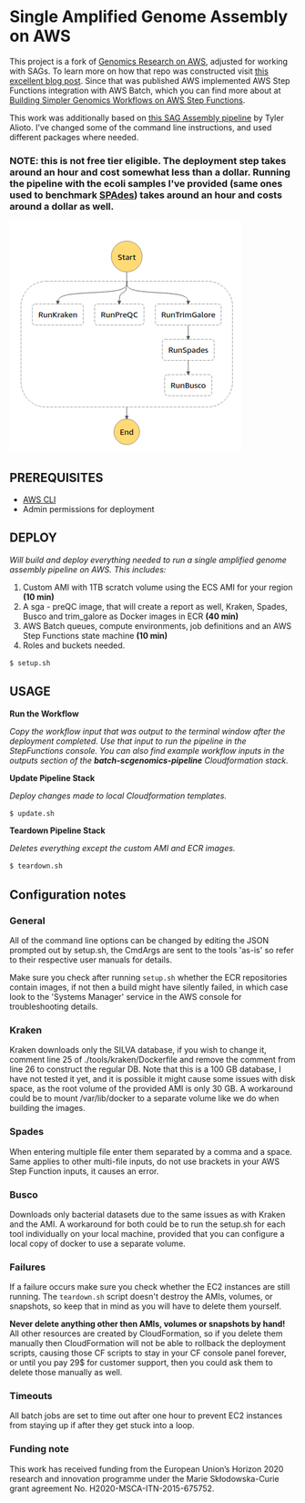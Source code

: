 # Single Amplified Genome Assembly on AWS

This project is a fork of [Genomics Research on AWS](https://github.com/aws-samples/aws-batch-genomics), adjusted for working with SAGs. To learn more on how that repo was constructed visit [this excellent blog post](https://aws.amazon.com/blogs/compute/building-high-throughput-genomics-batch-workflows-on-aws-introduction-part-1-of-4/). Since that was published AWS implemented AWS Step Functions integration with AWS Batch, which you can find more about at [Building Simpler Genomics Workflows on AWS Step Functions](https://aws.amazon.com/blogs/compute/building-simpler-genomics-workflows-on-aws-step-functions/). 

This work was additionally based on [this SAG Assembly pipeline](https://www.protocols.io/view/single-amplified-genome-assembly-nccdasw) by Tyler Alioto. I've changed some of the command line instructions, and used different packages where needed.

### NOTE: this is not free tier eligible. The deployment step takes around an hour and cost somewhat less than a dollar. Running the pipeline with the ecoli samples I've provided (same ones used to benchmark [SPAdes](http://spades.bioinf.spbau.ru/spades_test_datasets/ecoli_sc/)) takes around an hour and costs around a dollar as well. 

![State Machine](state_machine.png)
## PREREQUISITES

* [AWS CLI](https://docs.aws.amazon.com/cli/latest/userguide/installing.html)
* Admin permissions for deployment

## DEPLOY

*Will build and deploy everything needed to run a single amplified genome assembly pipeline on AWS.  This includes:*
1. Custom AMI with 1TB scratch volume using the ECS AMI for your region **(10 min)**
2. A sga - preQC image, that will create a report as well, Kraken, Spades, Busco and trim_galore as Docker images in ECR **(40 min)**
3. AWS Batch queues, compute environments, job definitions and an AWS Step Functions state machine **(10 min)**
4. Roles and buckets needed.

````bash
$ setup.sh 
````

## USAGE

**Run the Workflow**

*Copy the workflow input that was output to the terminal window after the deployment completed.  Use that input to run the pipeline in the StepFunctions console.  You can also find example workflow inputs in the outputs section of the **batch-scgenomics-pipeline** Cloudformation stack.*

**Update Pipeline Stack**

*Deploy changes made to local Cloudformation templates.*

````bash
$ update.sh
````

**Teardown Pipeline Stack**

*Deletes everything except the custom AMI and ECR images.*

````bash
$ teardown.sh
````

## Configuration notes

### General

All of the command line options can be changed by editing the JSON prompted out by setup.sh, the CmdArgs are sent to the tools 'as-is' so refer to their respective user manuals for details.

Make sure you check after running `setup.sh` whether the ECR repositories contain images, if not then a build might have silently failed, in which case look to the 'Systems Manager' service in the AWS console for troubleshooting details.

### Kraken

Kraken downloads only the SILVA database, if you wish to change it, comment line 25 of ./tools/kraken/Dockerfile and remove the comment from line 26 to construct the regular DB. Note that this is a 100 GB database, I have not tested it yet, and it is possible it might cause some issues with disk space, as the root volume of the provided AMI is only 30 GB. A workaround could be to mount /var/lib/docker to a separate volume like we do when building the images.

### Spades

When entering multiple file enter them separated by a comma and a space. Same applies to other multi-file inputs, do not use brackets in your AWS Step Function inputs, it causes an error.

### Busco

Downloads only bacterial datasets due to the same issues as with Kraken and the AMI. A workaround for both could be to run the setup.sh for each tool individually on your local machine, provided that you can configure a local copy of docker to use a separate volume.

### Failures

If a failure occurs make sure you check whether the EC2 instances are still running. The `teardown.sh` script doesn't destroy the AMIs, volumes, or snapshots, so keep that in mind as you will have to delete them yourself.

**Never delete anything other then AMIs, volumes or snapshots by hand!** All other resources are created by CloudFormation, so if you delete them manually then CloudFormation will not be able to rollback the deployment scripts, causing those CF scripts to stay in your CF console panel forever, or until you pay 29$ for customer support, then you could ask them to delete those manually as well.

### Timeouts

All batch jobs are set to time out after one hour to prevent EC2 instances from staying up if after they get stuck into a loop.

### Funding note

This work has received funding from the European Union’s Horizon 2020 research and innovation programme under the Marie Skłodowska-Curie grant agreement No. H2020-MSCA-ITN-2015-675752.
